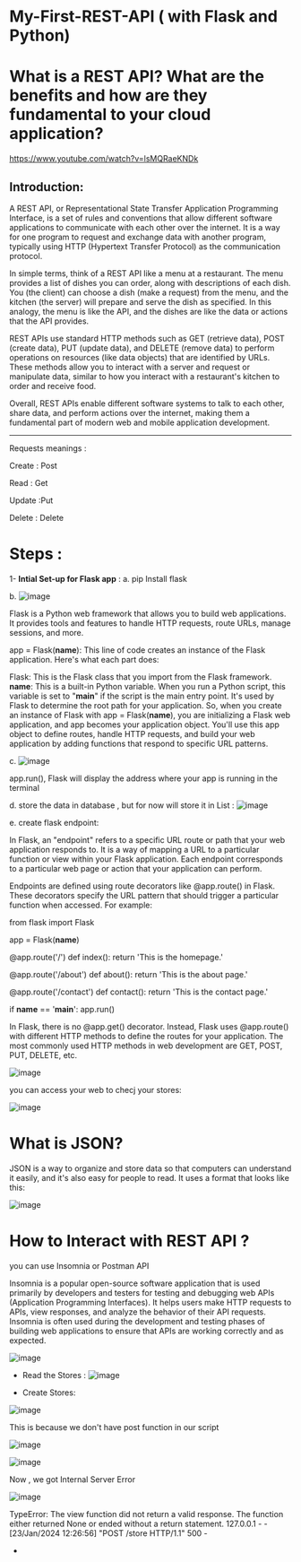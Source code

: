 # My-First-REST-API ( with Flask and Python)

# What is a REST API? What are the benefits and how are they fundamental to your cloud application? 

https://www.youtube.com/watch?v=lsMQRaeKNDk

## Introduction:

A REST API, or Representational State Transfer Application Programming Interface, is a set of rules and conventions that allow different software applications to communicate with each other over the internet.
It is a way for one program to request and exchange data with another program, typically using HTTP (Hypertext Transfer Protocol) as the communication protocol.

In simple terms, think of a REST API like a menu at a restaurant. The menu provides a list of dishes you can order, along with descriptions of each dish. You (the client) can choose a dish (make a request) from the menu, and the kitchen (the server) will prepare and serve the dish as specified. In this analogy, the menu is like the API, and the dishes are like the data or actions that the API provides.

REST APIs use standard HTTP methods such as GET (retrieve data), POST (create data), PUT (update data), and DELETE (remove data) to perform operations on resources (like data objects) that are identified by URLs. These methods allow you to interact with a server and request or manipulate data, similar to how you interact with a restaurant's kitchen to order and receive food.

Overall, REST APIs enable different software systems to talk to each other, share data, and perform actions over the internet, making them a fundamental part of modern web and mobile application development.


-----------------------------------------------------------
Requests meanings :

Create :  Post

Read :  Get 

Update :Put 

Delete : Delete 


# Steps :

1- **Intial Set-up for Flask app** :
a. pip Install flask 

b. ![image](https://github.com/MennatullahShazly/My-First-REST-API/assets/79003543/e0e8e722-83fc-42f9-9523-2b8484659d2e)

Flask is a Python web framework that allows you to build web applications. It provides tools and features to handle HTTP requests, route URLs, manage sessions, and more.

app = Flask(__name__): This line of code creates an instance of the Flask application. Here's what each part does:

Flask: This is the Flask class that you import from the Flask framework.
__name__: This is a built-in Python variable. When you run a Python script, this variable is set to "__main__" if the script is the main entry point. It's used by Flask to determine the root path for your application.
So, when you create an instance of Flask with app = Flask(__name__), you are initializing a Flask web application, and app becomes your application object. You'll use this app object to define routes, handle HTTP requests, and build your web application by adding functions that respond to specific URL patterns.

c. ![image](https://github.com/MennatullahShazly/My-First-REST-API/assets/79003543/fec5965a-dcb6-4dd5-a3d7-d82292327969)

app.run(), Flask will display the address where your app is running in the terminal

d. store the data in database , but for now will store it in List :
![image](https://github.com/MennatullahShazly/My-First-REST-API/assets/79003543/645db78f-738b-49a0-8c31-a71ec81dd7d7)

e. create flask endpoint:

In Flask, an "endpoint" refers to a specific URL route or path that your web application responds to. It is a way of mapping a URL to a particular function or view within your Flask application. Each endpoint corresponds to a particular web page or action that your application can perform.

Endpoints are defined using route decorators like @app.route() in Flask. These decorators specify the URL pattern that should trigger a particular function when accessed. For example:

from flask import Flask

app = Flask(__name__)

@app.route('/')
def index():
    return 'This is the homepage.'

@app.route('/about')
def about():
    return 'This is the about page.'

@app.route('/contact')
def contact():
    return 'This is the contact page.'

if __name__ == '__main__':
    app.run()


In Flask, there is no @app.get() decorator. Instead, Flask uses @app.route() with different HTTP methods to define the routes for your application. The most commonly used HTTP methods in web development are GET, POST, PUT, DELETE, etc.

![image](https://github.com/MennatullahShazly/My-First-REST-API/assets/79003543/3e49f98a-bc6f-4717-acf1-71d169e8d718)

you can access your web to checj your stores:

![image](https://github.com/MennatullahShazly/My-First-REST-API/assets/79003543/b2dcbf13-d377-4e24-bdeb-042963a42119)



# What is JSON?
JSON is a way to organize and store data so that computers can understand it easily, and it's also easy for people to read. It uses a format that looks like this:

![image](https://github.com/MennatullahShazly/My-First-REST-API/assets/79003543/0da12f6f-5f5e-4f02-b3b8-f49219a79c61)


# How to Interact with REST API ?

you can use Insomnia or Postman API

Insomnia is a popular open-source software application that is used primarily by developers and testers for testing and debugging web APIs (Application Programming Interfaces). It helps users make HTTP requests to APIs, view responses, and analyze the behavior of their API requests. Insomnia is often used during the development and testing phases of building web applications to ensure that APIs are working correctly and as expected.

![image](https://github.com/MennatullahShazly/My-First-REST-API/assets/79003543/991c68d5-e186-4d2d-a0d9-e4003e6a7934)


* Read the Stores :
![image](https://github.com/MennatullahShazly/My-First-REST-API/assets/79003543/d1dc9a66-00eb-49f0-b8b2-7daf1e7d1f3e)


* Create Stores:


![image](https://github.com/MennatullahShazly/My-First-REST-API/assets/79003543/ead5582c-de16-44a1-9437-7014c883c28a)

This is because we don't have post function in our script 

![image](https://github.com/MennatullahShazly/My-First-REST-API/assets/79003543/5f8dd5c8-b1b5-412f-9f51-768a6359ada5)

![image](https://github.com/MennatullahShazly/My-First-REST-API/assets/79003543/78cf4ccd-917a-4f65-9047-7c5116216382)

Now , we got Internal Server Error 

![image](https://github.com/MennatullahShazly/My-First-REST-API/assets/79003543/3e738cbc-7fdb-4aaf-bfe3-eb763b8b3605)

TypeError: The view function did not return a valid response. The function either returned None or ended without a return statement.
127.0.0.1 - - [23/Jan/2024 12:26:56] "POST /store HTTP/1.1" 500 -







* 


